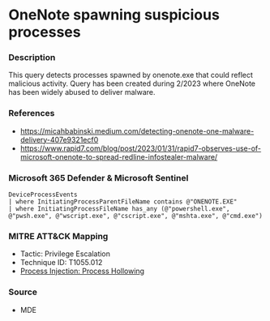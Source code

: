 # OneNote spawning suspicious processes

### Description

This query detects processes spawned by onenote.exe that could reflect malicious activity. Query has been created during 2/2023 where OneNote has been widely abused to deliver malware.

### References
- https://micahbabinski.medium.com/detecting-onenote-one-malware-delivery-407e9321ecf0
- https://www.rapid7.com/blog/post/2023/01/31/rapid7-observes-use-of-microsoft-onenote-to-spread-redline-infostealer-malware/

### Microsoft 365 Defender & Microsoft Sentinel
```
DeviceProcessEvents
| where InitiatingProcessParentFileName contains @"ONENOTE.EXE"
| where InitiatingProcessFileName has_any (@"powershell.exe", @"pwsh.exe", @"wscript.exe", @"cscript.exe", @"mshta.exe", @"cmd.exe")
```

### MITRE ATT&CK Mapping
- Tactic: Privilege Escalation
- Technique ID: T1055.012
- [Process Injection: Process Hollowing](https://attack.mitre.org/techniques/T1055/012/)

### Source
- MDE
